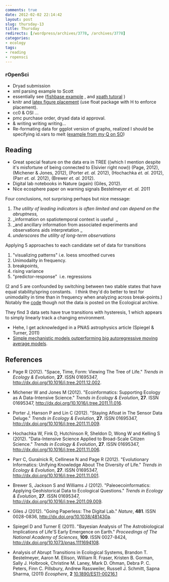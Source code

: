 ```yaml
---
comments: true
date: 2012-02-02 22:14:42
layout: post
slug: thursday-13
title: Thursday
redirects: [/wordpress/archives/3778, /archives/3778]
categories:
- ecology 
tags:
- reading
- ropensci
---
```


### rOpenSci

* Dryad submission
* xml parsing example to Scott
* essentially see ([fishbase example](http://fishlab.ucdavis.edu/?p=395) , and [xpath tutoral](http://www.w3schools.com/xpath/xpath_syntax.asp) )
* knitr and [latex figure placement](http://tex.stackexchange.com/questions/8625/force-figure-placement-in-text) (use float package with H to enforce placement).
* cc0 & OSI ...
* pmc purchase order, dryad data id approval.
* & writing writing writing...
* Re-formating data for ggplot version of graphs, realized I should be specifying id.vars to melt ([example from my Q on SO](http://stackoverflow.com/questions/9122745/melt-and-append-data-using-reshape2-functions-in-r))



## Reading

* Great special feature on the data era in TREE ((which I mention despite it's misfortune of being connected to Elsivier right now))
(Page, 2012), (Michener & Jones, 2012), (Porter _et. al._ 2012), (Hochachka _et. al._ 2012), (Parr _et. al._ 2012), (Brewer _et. al._ 2012).
* Digital lab notebooks in Nature (again) (Giles, 2012).
* Nice ecosphere paper on warning signals Bestelmeyer _et. al._ 2011

Four conclusions, not surprising perhaps but nice message:

1. _The utility of leading indicators is often limited and can depend on the abruptness,_
2. _information on spatiotemporal context is useful  _
3. _and ancillary information from associated experiments and observations aids interpretation _
4. _underscores the utility of long-term observations_

Applying 5 approaches to each candidate set of data for transitions

1. "visualizing patterns" i.e. loess smoothed curves
2. Unimodality in frequency.
3. breakpoints,
4. rising variance
5. "predictor-response"  i.e. regressions

(2 and 5 are confounded by switching between two stable states that have equal stability/spring constants.   I think they'd do better to test for unimodality in time than in frequency when analyzing across break-points.)  Notably the [code](http://esapubs.org/archive/ecos/C002/011/suppl-1.htm) though not the data is posted on the Ecological archive.


They find 3 data sets have true transitions with hysteresis, 1 which appears to simply linearly track a changing environment.


* Hehe, I get acknowledged in a PNAS astrophysics article (Spiegel & Turner, 2011)
* [Simple mechanistic models outperforming big autoregressive moving average models](http://andrewgelman.com/2012/01/the-last-word-on-the-canadian-lynx-series/).

## References


- Page R (2012).
"Space, Time, Form: Viewing The Tree of Life."
*Trends in Ecology &amp; Evolution*, **27**.
ISSN 01695347, <a href="http://dx.doi.org/10.1016/j.tree.2011.12.002">http://dx.doi.org/10.1016/j.tree.2011.12.002</a>.

- Michener W and Jones M (2012).
"Ecoinformatics: Supporting Ecology as A Data-Intensive Science."
*Trends in Ecology &amp; Evolution*, **27**.
ISSN 01695347, <a href="http://dx.doi.org/10.1016/j.tree.2011.11.016">http://dx.doi.org/10.1016/j.tree.2011.11.016</a>.

- Porter J, Hanson P and Lin C (2012).
"Staying Afloat in The Sensor Data Deluge."
*Trends in Ecology &amp; Evolution*, **27**.
ISSN 01695347, <a href="http://dx.doi.org/10.1016/j.tree.2011.11.009">http://dx.doi.org/10.1016/j.tree.2011.11.009</a>.

- Hochachka W, Fink D, Hutchinson R, Sheldon D, Wong W and Kelling S (2012).
"Data-Intensive Science Applied to Broad-Scale Citizen Science."
*Trends in Ecology &amp; Evolution*, **27**.
ISSN 01695347, <a href="http://dx.doi.org/10.1016/j.tree.2011.11.006">http://dx.doi.org/10.1016/j.tree.2011.11.006</a>.

- Parr C, Guralnick R, Cellinese N and Page R (2012).
"Evolutionary Informatics: Unifying Knowledge About The Diversity of Life."
*Trends in Ecology &amp; Evolution*, **27**.
ISSN 01695347, <a href="http://dx.doi.org/10.1016/j.tree.2011.11.001">http://dx.doi.org/10.1016/j.tree.2011.11.001</a>.

- Brewer S, Jackson S and Williams J (2012).
"Paleoecoinformatics: Applying Geohistorical Data to Ecological Questions."
*Trends in Ecology &amp; Evolution*, **27**.
ISSN 01695347, <a href="http://dx.doi.org/10.1016/j.tree.2011.09.009">http://dx.doi.org/10.1016/j.tree.2011.09.009</a>.

- Giles J (2012).
"Going Paperless: The Digital Lab."
*Nature*, **481**.
ISSN 0028-0836, <a href="http://dx.doi.org/10.1038/481430a">http://dx.doi.org/10.1038/481430a</a>.

- Spiegel D and Turner E (2011).
"Bayesian Analysis of The Astrobiological Implications of Life'S Early Emergence on Earth."
*Proceedings of The National Academy of Sciences*, **109**.
ISSN 0027-8424, <a href="http://dx.doi.org/10.1073/pnas.1111694108">http://dx.doi.org/10.1073/pnas.1111694108</a>.



-  Analysis of Abrupt Transitions in Ecological Systems, Brandon T. Bestelmeyer, Aaron M. Ellison, William R. Fraser, Kristen B. Gorman, Sally J. Holbrook, Christine M. Laney, Mark D. Ohman, Debra P. C. Peters, Finn C. Pillsbury, Andrew Rassweiler, Russell J. Schmitt, Sapna Sharma,  (2011) *Ecosphere*, **2**    [10.1890/ES11-00216.1](http://dx.doi.org/10.1890/ES11-00216.1)
